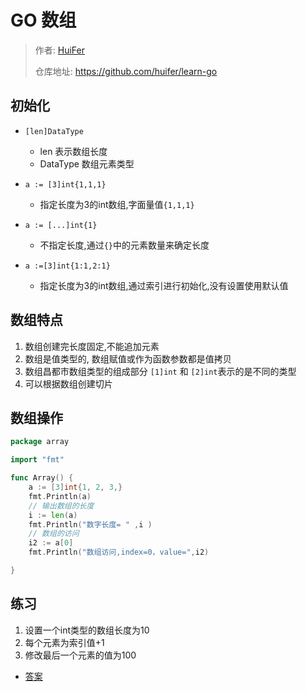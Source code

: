 # GO 数组
> 作者: [HuiFer](https://github.com/huifer)
>
> 仓库地址: https://github.com/huifer/learn-go

## 初始化
- `[len]DataType`
    - len 表示数组长度
    - DataType 数组元素类型

- `a := [3]int{1,1,1}` 
    - 指定长度为3的int数组,字面量值`{1,1,1}`
- `a := [...]int{1}`
    - 不指定长度,通过`{}`中的元素数量来确定长度
- `a :=[3]int{1:1,2:1}`
    - 指定长度为3的int数组,通过索引进行初始化,没有设置使用默认值


## 数组特点
1. 数组创建完长度固定,不能追加元素
1. 数组是值类型的, 数组赋值或作为函数参数都是值拷贝
1. 数组昌都市数组类型的组成部分 `[1]int` 和 `[2]int`表示的是不同的类型
1. 可以根据数组创建切片

## 数组操作

```go
package array

import "fmt"

func Array() {
	a := [3]int{1, 2, 3,}
	fmt.Println(a)
	// 输出数组的长度
	i := len(a)
	fmt.Println("数字长度= " ,i )
	// 数组的访问
	i2 := a[0]
	fmt.Println("数组访问,index=0，value=",i2)

}

```

## 练习
1. 设置一个int类型的数组长度为10
1. 每个元素为索引值+1
1. 修改最后一个元素的值为100
- [答案](/Answer/ArrayAnswer.go)